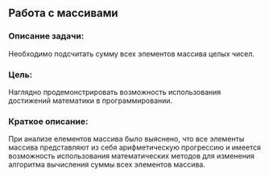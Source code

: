 ## Работа с массивами
### Описание задачи:
Необходимо подсчитать сумму всех элементов массива целых чисел.
### Цель:
Наглядно продемонстрировать возможность использования достижений математики в программировании.
### Краткое описание:
При анализе елементов массива было выяснено, что все элементы массива представляют из себя арифметическую прогрессию и имеется возможность использования математических методов для изменения алгоритма вычисления суммы всех элементов массива.